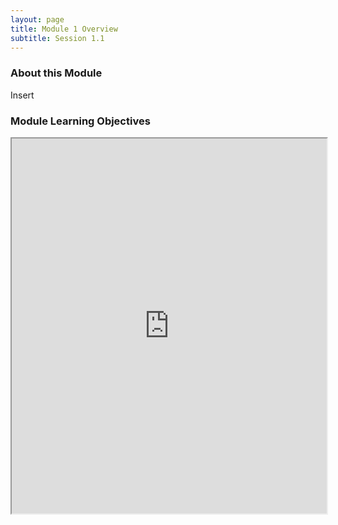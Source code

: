 ```yaml
---
layout: page
title: Module 1 Overview 
subtitle: Session 1.1
---
```


### About this Module

Insert

### Module Learning Objectives
<iframe width="100%" height="600" src="https://docs.google.com/spreadsheets/d/1JMweua7_Thpbejroztattu90uGWE3Pfas0pssPQj_3w/pubhtml?widget=true&amp;headers=false"></iframe>